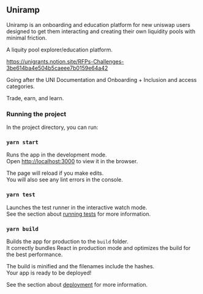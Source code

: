 ## Uniramp

Uniramp is an onboarding and education platform for new uniswap users designed to get them interacting and creating their own liquidity pools with minimal friction.

A liquity pool explorer/education platform.

https://unigrants.notion.site/RFPs-Challenges-3be614ba4e504b5caeee7b0159e64a42

Going after the UNI Documentation and Onboarding + Inclusion and access categories.

Trade, earn, and learn.

<!--

Demo flow:
* Liquity explorers exist but are not approachable for new users (ex: https://defirating.finance/en/pools/, not sure what to do with this information)
* https://info.uniswap.org/#/
* https://unigrants.notion.site/RFPs-Challenges-3be614ba4e504b5caeee7b0159e64a42
* As a new user, I'm not looking for pools or tokens right away - I'm thinking trading and earning.
* UniExplorer


Sponsors:
Uniswap (get users to get comfortable with pools and swapping tokens). - mainly the graph, need to add metamask interaction.
Visor (invest your assets for visor rewards). - purely visualization with the graph
Polywrap (optional)
Skynet (deployment)


### Screenshots



* https://showcase.ethglobal.com/unicode/prizes

### Useful links

- https://ethglobal.notion.site/UniCode-Info-Center-0ba5eb0ebd384475850ec64a4bc5d257
- https://unigrants.notion.site/unigrants/UNICODE-Getting-Started-Guide-5f6cdf907a834f73aa28d2fde329d9c7
- https://thegraph.com/hosted-service/subgraph/ianlapham/uniswap-v3-testing?query=Pools
- https://docs.polywrap.io/guides/create-js-dapp/react-integration

-->

### Running the project

In the project directory, you can run:

### `yarn start`

Runs the app in the development mode.\
Open [http://localhost:3000](http://localhost:3000) to view it in the browser.

The page will reload if you make edits.\
You will also see any lint errors in the console.

### `yarn test`

Launches the test runner in the interactive watch mode.\
See the section about [running tests](https://facebook.github.io/create-react-app/docs/running-tests) for more information.

### `yarn build`

Builds the app for production to the `build` folder.\
It correctly bundles React in production mode and optimizes the build for the best performance.

The build is minified and the filenames include the hashes.\
Your app is ready to be deployed!

See the section about [deployment](https://facebook.github.io/create-react-app/docs/deployment) for more information.
